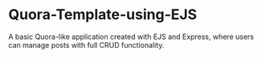 # Quora-Template-using-EJS
A basic Quora-like application created with EJS and Express, where users can manage posts with full CRUD functionality.
